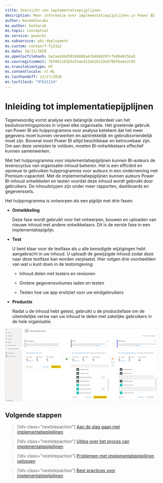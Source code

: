 ```yaml
---
title: Overzicht van implementatiepijplijnen
description: Meer informatie over implementatiepijplijnen in Power BI
author: KesemSharabi
ms.author: kesharab
ms.topic: conceptual
ms.service: powerbi
ms.subservice: pbi-deployment
ms.custom: contperf-fy21q1
ms.date: 10/21/2020
ms.openlocfilehash: ba2aedd4d503d468ba47640dd29fcfe004825ba5
ms.sourcegitcommit: 7bf09116163afaae312eb2b232eb7967baee2c92
ms.translationtype: HT
ms.contentlocale: nl-NL
ms.lasthandoff: 12/17/2020
ms.locfileid: "97621114"
---
```

# <a name="introduction-to-deployment-pipelines"></a>Inleiding tot implementatiepijplijnen

Tegenwoordig vormt analyse een belangrijk onderdeel van het besluitvormingsproces in vrijwel elke organisatie. Het groeiende gebruik van Power BI als hulpprogramma voor analyse betekent dat het meer gegevens moet kunnen verwerken en aantrekkelijk en gebruiksvriendelijk moet zijn. Bovenal moet Power BI altijd beschikbaar en betrouwbaar zijn. Om aan deze vereisten te voldoen, moeten BI-ontwikkelaars effectief kunnen samenwerken.

Met het hulpprogramma voor implementatiepijplijnen kunnen BI-auteurs de levenscyclus van organisatie-inhoud beheren. Het is een efficiënt en opnieuw te gebruiken hulpprogramma voor auteurs in een onderneming met Premium-capaciteit. Met de implementatiepijplijnen kunnen auteurs Power BI-inhoud ontwikkelen en testen voordat deze inhoud wordt gebruikt door gebruikers. De inhoudstypen zijn onder meer rapporten, dashboards en gegevenssets.

Het hulpprogramma is ontworpen als een pijplijn met drie fasen:

* **<a name="development"></a>Ontwikkeling**
    
    Deze fase wordt gebruikt voor het ontwerpen, bouwen en uploaden van nieuwe inhoud met andere ontwikkelaars. Dit is de eerste fase in een implementatiepijplijn.

* **<a name="test"></a>Test**

    U bent klaar voor de testfase als u alle benodigde wijzigingen hebt aangebracht in uw inhoud. U uploadt de gewijzigde inhoud zodat deze naar deze testfase kan worden verplaatst. Hier volgen drie voorbeelden van wat u kunt doen in de testomgeving:

    * Inhoud delen met testers en revisoren

    * Grotere gegevensvolumes laden en testen

    * Testen hoe uw app eruitziet voor uw eindgebruikers

* **<a name="production"></a>Productie**

    Nadat u de inhoud hebt getest, gebruikt u de productiefase om de uiteindelijke versie van uw inhoud te delen met zakelijke gebruikers in de hele organisatie.

![Een schermopname van een werkende implementatiepijplijn met alle drie de fasen ingevuld: ontwikkeling, testen en productie.](media/deployment-pipelines-overview/deployment-pipelines.png)

## <a name="next-steps"></a>Volgende stappen

>[!div class="nextstepaction"]
>[Aan de slag gaan met implementatiepijplijnen](deployment-pipelines-get-started.md)

>[!div class="nextstepaction"]
>[Uitleg over het proces van implementatiepijplijnen](deployment-pipelines-process.md)

>[!div class="nextstepaction"]
>[Problemen met implementatiepijplijnen oplossen](deployment-pipelines-troubleshooting.md)

>[!div class="nextstepaction"]
>[Best practices voor implementatiepijplijnen](deployment-pipelines-best-practices.md)

